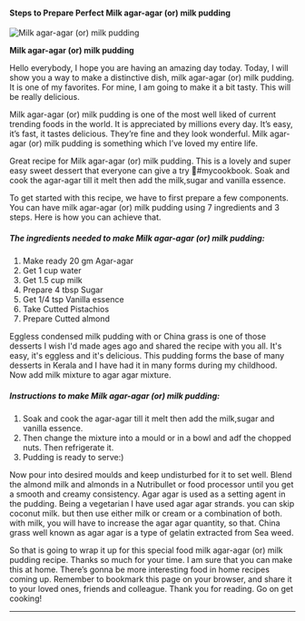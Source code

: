             

#### Steps to Prepare Perfect Milk agar-agar (or) milk pudding

![Milk agar-agar (or) milk pudding](https://img-global.cpcdn.com/recipes/65b59c69fa95ceb2/751x532cq70/milk-agar-agar-or-milk-pudding-recipe-main-photo.jpg)

**Milk agar-agar (or) milk pudding**

Hello everybody, I hope you are having an amazing day today. Today, I will show you a way to make a distinctive dish, milk agar-agar (or) milk pudding. It is one of my favorites. For mine, I am going to make it a bit tasty. This will be really delicious.

Milk agar-agar (or) milk pudding is one of the most well liked of current trending foods in the world. It is appreciated by millions every day. It’s easy, it’s fast, it tastes delicious. They’re fine and they look wonderful. Milk agar-agar (or) milk pudding is something which I’ve loved my entire life.

Great recipe for Milk agar-agar (or) milk pudding. This is a lovely and super easy sweet dessert that everyone can give a try 🍮#mycookbook. Soak and cook the agar-agar till it melt then add the milk,sugar and vanilla essence.

To get started with this recipe, we have to first prepare a few components. You can have milk agar-agar (or) milk pudding using 7 ingredients and 3 steps. Here is how you can achieve that.

##### The ingredients needed to make Milk agar-agar (or) milk pudding:

1.  Make ready 20 gm Agar-agar
2.  Get 1 cup water
3.  Get 1.5 cup milk
4.  Prepare 4 tbsp Sugar
5.  Get 1/4 tsp Vanilla essence
6.  Take Cutted Pistachios
7.  Prepare Cutted almond

Eggless condensed milk pudding with or China grass is one of those desserts I wish I'd made ages ago and shared the recipe with you all. It's easy, it's eggless and it's delicious. This pudding forms the base of many desserts in Kerala and I have had it in many forms during my childhood. Now add milk mixture to agar agar mixture.

##### Instructions to make Milk agar-agar (or) milk pudding:

1.  Soak and cook the agar-agar till it melt then add the milk,sugar and vanilla essence.
2.  Then change the mixture into a mould or in a bowl and adf the chopped nuts. Then refrigerate it.
3.  Pudding is ready to serve:)

Now pour into desired moulds and keep undisturbed for it to set well. Blend the almond milk and almonds in a Nutribullet or food processor until you get a smooth and creamy consistency. Agar agar is used as a setting agent in the pudding. Being a vegetarian I have used agar agar strands. you can skip coconut milk. but then use either milk or cream or a combination of both. with milk, you will have to increase the agar agar quantity, so that. China grass well known as agar agar is a type of gelatin extracted from Sea weed.

So that is going to wrap it up for this special food milk agar-agar (or) milk pudding recipe. Thanks so much for your time. I am sure that you can make this at home. There’s gonna be more interesting food in home recipes coming up. Remember to bookmark this page on your browser, and share it to your loved ones, friends and colleague. Thank you for reading. Go on get cooking!

* * *